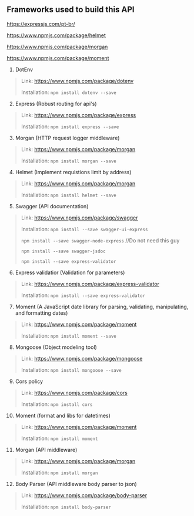 ## Frameworks used to build this API



https://expressjs.com/pt-br/

https://www.npmjs.com/package/helmet

https://www.npmjs.com/package/morgan

https://www.npmjs.com/package/moment

1. DotEnv
  > Link: https://www.npmjs.com/package/dotenv
  >
  > Installation: `npm install dotenv --save`

2. Express (Robust routing for api's)
  > Link: https://www.npmjs.com/package/express
  >
  > Installation: `npm install express --save`

3. Morgan (HTTP request logger middleware)
  > Link: https://www.npmjs.com/package/morgan
  >
  > Installation: `npm install morgan --save`

4. Helmet (Implement requistions limit by address)
  > Link: https://www.npmjs.com/package/morgan
  >
  > Installation: `npm install helmet --save`

5. Swagger (API documentation)
  > Link: https://www.npmjs.com/package/swagger
  >
  > Installation: `npm install --save swagger-ui-express`
  >
  > `npm install --save swagger-node-express` //Do not need this guy
  >
  > `npm install --save swagger-jsdoc`
  >
  > `npm install --save express-validator`

6. Express validatior (Validation for parameters)
  > Link: https://www.npmjs.com/package/express-validator
  >
  > Installation: `npm install --save express-validator`

7. Moment (A JavaScript date library for parsing, validating, manipulating, and formatting dates)
  > Link: https://www.npmjs.com/package/moment
  >
  > Installation: `npm install moment --save`

8. Mongoose (Object modeling tool)
  > Link: https://www.npmjs.com/package/mongoose
  >
  > Installation: `npm install mongoose --save`

9. Cors policy
  > Link: https://www.npmjs.com/package/cors
  >
  > Installation: `npm install cors`

10. Moment (format and libs for datetimes)
  > Link: https://www.npmjs.com/package/moment
  >
  > Installation: `npm install moment`

11. Morgan (API middleware)
  > Link: https://www.npmjs.com/package/morgan
  >
  > Installation: `npm install morgan`

12. Body Parser (API middleware body parser to json)
  > Link: https://www.npmjs.com/package/body-parser
  >
  > Installation: `npm install body-parser`